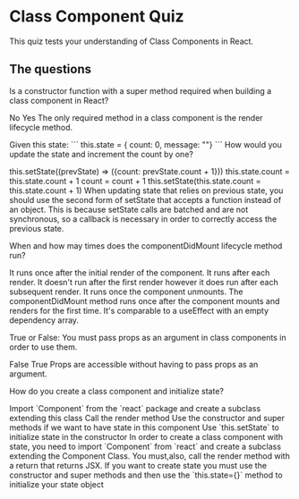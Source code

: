 # Class Component Quiz

This quiz tests your understanding of Class Components in React.

## The questions

<quiz>
  <question>
    <p>Is a constructor function with a super method required when building a
     class component in React?</p>
    <answer correct>No</answer>
    <answer>Yes</answer>
    <explanation>The only required method in a class component is the render
    lifecycle method.</explanation>
  </question>
</quiz>

<quiz>
  <question>
    <p>Given this state:
    ```
    this.state = { count: 0, message: ""}
    ```
    How would you update the state and increment the count by one?
    </p>
    <answer correct> this.setState((prevState) => ({count: prevState.count +
    1}))</answer>
    <answer>this.state.count = this.state.count + 1</answer>
    <answer>count = count + 1</answer>
    <answer>this.setState(this.state.count = this.state.count + 1)</answer>
    <explanation>When updating state that relies on previous state, you should
    use the second form of setState that accepts a function instead of an
    object. This is because setState calls are batched and are not synchronous,
    so a callback is necessary in order to correctly access the previous state.</explanation>
  </question>
</quiz>

<quiz>
  <question>
    <p>When and how may times does the componentDidMount lifecycle method run?</p>
    <answer correct>It runs once after the initial render of the
    component.</answer>
    <answer>It runs after each render.</answer>
    <answer>It doesn't run after the first render however it does run after each
    subsequent render.</answer>
    <answer>It runs once the component unmounts.</answer>
    <explanation>The componentDidMount method runs once after the component
    mounts and renders for the first time. It's comparable to a useEffect with
    an empty dependency array.</explanation>
  </question>
</quiz>

<quiz>
  <question>
  <p> True or False: You must pass props as an argument in class components
    in order to use them.</p>
    <answer correct>False</answer>
    <answer>True</answer>
    <explanation>Props are accessible without having to pass props as an argument.</explanation>
  </question>
</quiz>

<quiz>
  <question multiple>
    <p>How do you create a class component and initialize state?</p>
    <answer correct>Import `Component` from the `react` package and
    create a subclass extending this class</answer>
    <answer correct>Call the render method</answer>
    <answer correct>Use the constructor and super methods if we want
    to have state in this component</answer>
    <answer>Use `this.setState` to initialize state in the constructor</answer>
    <explanation>In order to create a class component with state, you need to
    import `Component` from `react` and create a subclass extending the
    Component Class. You must,also, call the render method with a return that
    returns JSX. If you want to create state you must use the constructor and
    super methods and then use the `this.state={}` method to initialize your
    state object</explanation>
  </question>
</quiz>
